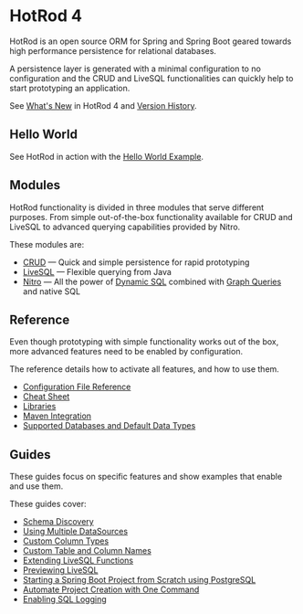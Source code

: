 # HotRod 4

HotRod is an open source ORM for Spring and Spring Boot geared towards high performance persistence for relational databases.

A persistence layer is generated with a minimal configuration to no configuration and the CRUD and LiveSQL functionalities
can quickly help to start prototyping an application.

See [What's New](./whats-new.md) in HotRod 4 and [Version History](../version-history.md). 


## Hello World

See HotRod in action with the [Hello World Example](./guides/hello-world.md).


## Modules

HotRod functionality is divided in three modules that serve different purposes. From simple out-of-the-box functionality
available for CRUD and LiveSQL to advanced querying capabilities provided by Nitro. 

These modules are:

- [CRUD](crud/README.md) &mdash; Quick and simple persistence for rapid prototyping
- [LiveSQL](livesql/README.md) &mdash; Flexible querying from Java
- [Nitro](nitro/README.md) &mdash; All the power of [Dynamic SQL](nitro/nitro-dynamic-sql.md) combined with [Graph Queries](nitro/nitro-graph-selects.md) and native SQL


## Reference

Even though prototyping with simple functionality works out of the box, more advanced features need to be enabled by configuration.

The reference details how to activate all features, and how to use them.

- [Configuration File Reference](config/README.md)
- [Cheat Sheet](./cheat-sheet.md)
- [Libraries](config/libraries.md)
- [Maven Integration](maven/README.md)
- [Supported Databases and Default Data Types](config/supported-databases.md)


## Guides

These guides focus on specific features and show examples that enable and use them. 

These guides cover:

- [Schema Discovery](guides/schema-discovery.md)
- [Using Multiple DataSources](./guides/using-multiple-datasources.md)
- [Custom Column Types](guides/mapping-column-types.md)
- [Custom Table and Column Names](guides/mapping-table-and-column-names.md)
- [Extending LiveSQL Functions](livesql/extending-livesql-functions.md)
- [Previewing LiveSQL](./livesql/previewing-livesql.md)
- [Starting a Spring Boot Project from Scratch using PostgreSQL](guides/starting-a-maven-project-from-scratch-with-postgresql.md)
- [Automate Project Creation with One Command](maven/maven-arquetype.md)
- [Enabling SQL Logging](./guides/enabling-sql-logging.md)
